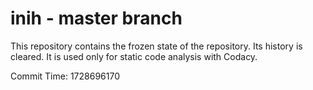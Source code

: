 # inih - master branch

This repository contains the frozen state of the repository.
Its history is cleared. It is used only for static code
analysis with Codacy.

Commit Time: 1728696170